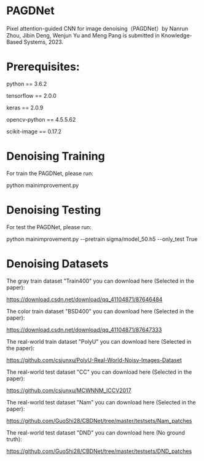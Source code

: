 # PAGDNet
Pixel attention-guided CNN for image denoising（PAGDNet）by Nanrun Zhou, Jibin Deng, Wenjun Yu and Meng Pang is submitted in Knowledge-Based Systems, 2023.

# Prerequisites:

python == 3.6.2

tensorflow == 2.0.0

keras == 2.0.9

opencv-python == 4.5.5.62

scikit-image == 0.17.2

# Denoising Training
For train the PAGDNet, please run:

python mainimprovement.py

# Denoising Testing
For test the PAGDNet, please run:

python mainimprovement.py --pretrain sigma/model_50.h5 --only_test True

# Denoising Datasets
The gray train dataset "Train400" you can download here (Selected in the paper):

https://download.csdn.net/download/qq_41104871/87646484

The color train dataset "BSD400" you can download here (Selected in the paper):

https://download.csdn.net/download/qq_41104871/87647333

The real-world train dataset "PolyU" you can download here (Selected in the paper):

https://github.com/csjunxu/PolyU-Real-World-Noisy-Images-Dataset

The real-world test dataset "CC" you can download here (Selected in the paper):

https://github.com/csjunxu/MCWNNM_ICCV2017

The real-world test dataset "Nam" you can download here (Selected in the paper):

https://github.com/GuoShi28/CBDNet/tree/master/testsets/Nam_patches

The real-world test dataset "DND" you can download here (No ground truth):

https://github.com/GuoShi28/CBDNet/tree/master/testsets/DND_patches